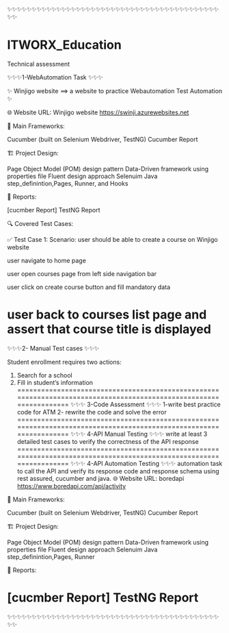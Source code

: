 ✨✨✨✨✨✨✨✨✨✨✨✨✨✨✨✨✨✨✨✨✨✨✨✨✨✨✨✨✨✨✨✨✨✨✨✨✨✨✨✨✨✨✨✨✨
# ITWORX_Education
Technical assessment

✨✨✨1-WebAutomation Task ✨✨✨

✨ Winjigo website ==> a website to practice Webautomation Test Automation ✨

🌐 Website URL: Winjigo website
https://swinji.azurewebsites.net

📝 Main Frameworks:

Cucumber (built on Selenium Webdriver, TestNG)
Cucumber Report

🏗️ Project Design:

Page Object Model (POM) design pattern
Data-Driven framework using properties file
Fluent design approach
Selenuim Java
step_definintion,Pages, Runner, and Hooks

📄 Reports:

[cucmber Report]
TestNG Report

🔍️ Covered Test Cases:

✅ Test Case 1: Scenario: user should be able to create a course on Winjigo website


  user navigate to home page
  
  user open courses page from left side navigation bar
  
  user click on create course button and fill mandatory data
  
  user back to courses list page and assert that course title is displayed
 ===================================================================================================================
✨✨✨2- Manual Test cases ✨✨✨

Student enrollment requires two actions:
1)	Search for a school
2)	Fill in student’s information
 ===================================================================================================================
✨✨✨ 3-Code Assessment ✨✨✨
1-write best practice code for ATM
2- rewrite the code and solve the error
 ===================================================================================================================
✨✨✨ 4-API Manual Testing ✨✨✨
   write at least 3 detailed test cases to verify the correctness of the API response
===================================================================================================================
  ✨✨✨ 4-API Automation Testing ✨✨✨
automation task to call the API and verify its response code and response schema using rest assured, cucumber and java.
🌐 Website URL: boredapi
https://www.boredapi.com/api/activity 

📝 Main Frameworks:

Cucumber (built on Selenium Webdriver, TestNG)
Cucumber Report

🏗️ Project Design:

Page Object Model (POM) design pattern
Data-Driven framework using properties file
Fluent design approach
Selenuim Java
step_definintion,Pages, Runner

📄 Reports:

[cucmber Report]
TestNG Report
===================================================================================================================
 ✨✨✨✨✨✨✨✨✨✨✨✨✨✨✨✨✨✨✨✨✨✨✨✨✨✨✨✨✨✨✨✨✨✨✨✨✨✨✨✨✨✨✨✨✨
 
